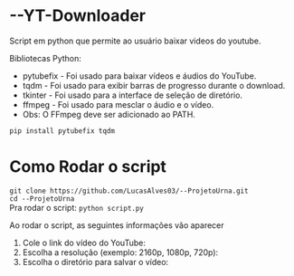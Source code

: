 # --YT-Downloader
Script em python que permite ao usuário baixar videos do youtube.

Bibliotecas Python:
- pytubefix - Foi usado para baixar vídeos e áudios do YouTube.
- tqdm - Foi usado para exibir barras de progresso durante o download.
- tkinter - Foi usado para a interface de seleção de diretório.
- ffmpeg - Foi usado para mesclar o áudio e o vídeo. 
- Obs: O FFmpeg deve ser adicionado ao PATH.

`pip install pytubefix tqdm`
# Como Rodar o script
`git clone https://github.com/LucasAlves03/--ProjetoUrna.git`  
`cd --ProjetoUrna`  
Pra rodar o script: `python script.py`  

Ao rodar o script, as seguintes informações vão aparecer
1. Cole o link do vídeo do YouTube: 
2. Escolha a resolução (exemplo: 2160p, 1080p, 720p): 
3. Escolha o diretório para salvar o vídeo:

